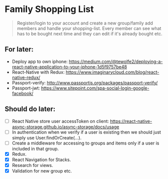 # Family Shopping List

> Register/login to your account and create a new group/family add members and handle your shopping-list. Every member can see what has to be bought next time and they can edit if it's already bought etc.

## For later:

-   Deploy app to own iphone: https://medium.com/@tewolfe2/deploying-a-react-native-application-to-your-iphone-1d5f9757be48
-   React-Native with Redux: https://www.imaginarycloud.com/blog/react-native-redux/
-   Passport-verify: http://www.passportjs.org/packages/passport-verify/
-   Passport-jwt: https://www.sitepoint.com/spa-social-login-google-facebook/

## Should do later:

-   [ ] React Native store user accessToken on client: https://react-native-async-storage.github.io/async-storage/docs/usage
-   [ ] In authentication when we verify if a user is existing then we should just simply use User.findOrCreate(...).
-   [ ] Create a middleware for accessing to groups and items only if a user is included in that group.
-   [x] Redux.
-   [x] React Navigation for Stacks.
-   [x] Research for views.
-   [x] Validation for new group etc.

